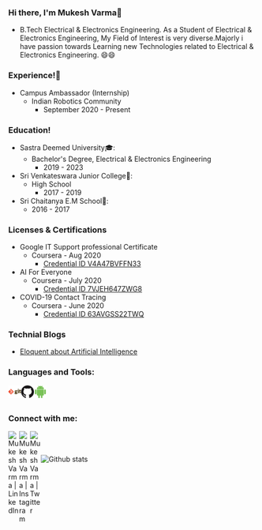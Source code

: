 ### Hi there, I'm Mukesh Varma👋
- B.Tech Electrical & Electronics Engineering. As a Student of Electrical & Electronics Engineering, My Field of Interest is very diverse.Majorly i have passion towards Learning new Technologies related to Electrical & Electronics Engineering. :smile::smile:

### Experience!:briefcase:

  - Campus Ambassador (Internship)
    - Indian Robotics Community
      - September 2020 - Present

### Education!
  - Sastra Deemed University:mortar_board::
    - Bachelor's Degree, Electrical & Electronics Engineering
      - 2019 - 2023
  - Sri Venkateswara Junior College:school_satchel::
    - High School 
      - 2017 - 2019
  - Sri Chaitanya E.M School:school::
     - 2016 - 2017


### Licenses & Certifications
  - Google IT Support professional Certificate
    - Coursera - Aug 2020
      - [Credential ID V4A47BVFFN33](https://www.coursera.org/account/accomplishments/professional-cert/V4A47BVFFN33)
  - AI For Everyone
    - Coursera - July 2020
      - [Credential ID 7VJEH647ZWG8](https://www.coursera.org/account/accomplishments/verify/7VJEH647ZWG8)
  - COVID-19 Contact Tracing
    - Coursera - June 2020
      - [Credential ID 63AVGSS22TWQ](https://www.coursera.org/account/accomplishments/verify/63AVGSS22TWQ)

### Technial Blogs
   - [Eloquent about Artificial Intelligence](https://mukesh-varma.medium.com/eloquent-about-artificial-intelligence-1a2b0a2d0a05)

  
### Languages and Tools:

<img align="left" alt="Git" width="26px" src="https://raw.githubusercontent.com/github/explore/80688e429a7d4ef2fca1e82350fe8e3517d3494d/topics/git/git.png" />
<img align="left" alt="GitHub" width="26px" src="https://raw.githubusercontent.com/github/explore/78df643247d429f6cc873026c0622819ad797942/topics/github/github.png" />
<img align="left" alt="Android" width="26px" src="https://raw.githubusercontent.com/github/explore/master/topics/android/android.png" />

<br />
<br />

### Connect with me:

[<img align="left" alt="Mukesh Varma | LinkedIn" width="22px" src="https://cdn.jsdelivr.net/npm/simple-icons@3.3.0/icons/linkedin.svg" />][linkedin]
[<img align="left" alt="Mukesh Varma | Instagram" width="22px" src="https://cdn.jsdelivr.net/npm/simple-icons@v3/icons/instagram.svg" />][instagram]
[<img align="left" alt="Mukesh Varma | Twitter" width="22px" src="https://cdn.jsdelivr.net/npm/simple-icons@v3/icons/twitter.svg" />][twitter]


<br />
<br />



[linkedin]: https://www.linkedin.com/in/Datla-Mukesh-Varma
[instagram]: https://www.instagram.com/mr.varma_18/
[twitter]: https://twitter.com/mukeshvarma_18
![Github stats](https://github-readme-stats.vercel.app/api?username=Mukesh-Varma)

